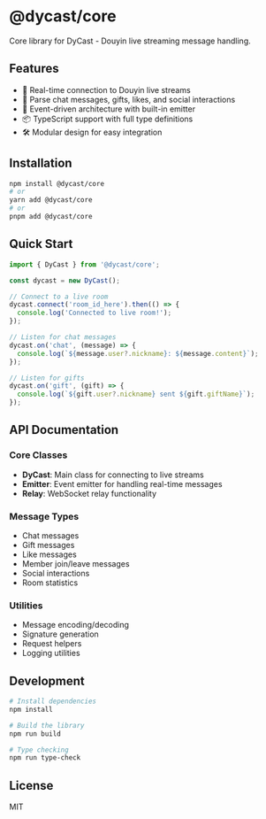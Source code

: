 # @dycast/core

Core library for DyCast - Douyin live streaming message handling.

## Features

- 🚀 Real-time connection to Douyin live streams
- 💬 Parse chat messages, gifts, likes, and social interactions
- 🔄 Event-driven architecture with built-in emitter
- 📦 TypeScript support with full type definitions
- 🛠 Modular design for easy integration

## Installation

```bash
npm install @dycast/core
# or
yarn add @dycast/core
# or
pnpm add @dycast/core
```

## Quick Start

```typescript
import { DyCast } from '@dycast/core';

const dycast = new DyCast();

// Connect to a live room
dycast.connect('room_id_here').then(() => {
  console.log('Connected to live room!');
});

// Listen for chat messages
dycast.on('chat', (message) => {
  console.log(`${message.user?.nickname}: ${message.content}`);
});

// Listen for gifts
dycast.on('gift', (gift) => {
  console.log(`${gift.user?.nickname} sent ${gift.giftName}`);
});
```

## API Documentation

### Core Classes

- **DyCast**: Main class for connecting to live streams
- **Emitter**: Event emitter for handling real-time messages
- **Relay**: WebSocket relay functionality

### Message Types

- Chat messages
- Gift messages
- Like messages
- Member join/leave messages
- Social interactions
- Room statistics

### Utilities

- Message encoding/decoding
- Signature generation
- Request helpers
- Logging utilities

## Development

```bash
# Install dependencies
npm install

# Build the library
npm run build

# Type checking
npm run type-check
```

## License

MIT
